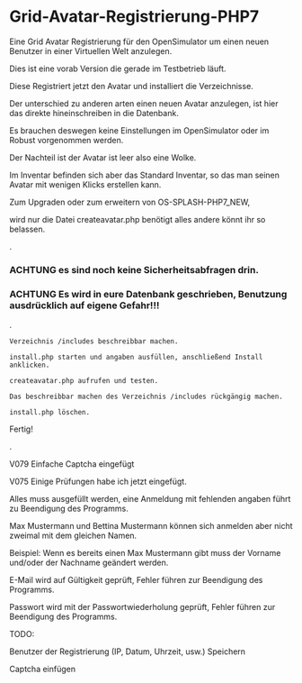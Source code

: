 # Grid-Avatar-Registrierung-PHP7
Eine Grid Avatar Registrierung für den OpenSimulator um einen neuen Benutzer in einer Virtuellen Welt anzulegen.

Dies ist eine vorab Version die gerade im Testbetrieb läuft.

Diese Registriert jetzt den Avatar und installiert die Verzeichnisse.

Der unterschied zu anderen arten einen neuen Avatar anzulegen, 
ist hier das direkte hineinschreiben in die Datenbank.

Es brauchen deswegen keine Einstellungen im OpenSimulator oder im Robust vorgenommen werden.

Der Nachteil ist der Avatar ist leer also eine Wolke.

Im Inventar befinden sich aber das Standard Inventar, 
so das man seinen Avatar mit wenigen Klicks erstellen kann.

Zum Upgraden oder zum erweitern von OS-SPLASH-PHP7_NEW, 

wird nur die Datei createavatar.php benötigt alles andere könnt ihr so belassen.

.

### ACHTUNG es sind noch keine Sicherheitsabfragen drin.

### ACHTUNG Es wird in eure Datenbank geschrieben, Benutzung ausdrücklich auf eigene Gefahr!!!

.

    Verzeichnis /includes beschreibbar machen.

    install.php starten und angaben ausfüllen, anschließend Install anklicken.

    createavatar.php aufrufen und testen.

    Das beschreibbar machen des Verzeichnis /includes rückgängig machen.

    install.php löschen.

Fertig!

.

V079 Einfache Captcha eingefügt

V075 Einige Prüfungen habe ich jetzt eingefügt.

Alles muss ausgefüllt werden,
eine Anmeldung mit fehlenden angaben führt zu Beendigung des Programms.

Max Mustermann und Bettina Mustermann können sich anmelden aber nicht zweimal mit dem gleichen Namen.

Beispiel: Wenn es bereits einen Max Mustermann gibt muss der Vorname und/oder der Nachname geändert werden.

E-Mail wird auf Gültigkeit geprüft, Fehler führen zur Beendigung des Programms.

Passwort wird mit der Passwortwiederholung geprüft, Fehler führen zur Beendigung des Programms.



TODO:

Benutzer der Registrierung (IP, Datum, Uhrzeit, usw.) Speichern

Captcha einfügen
